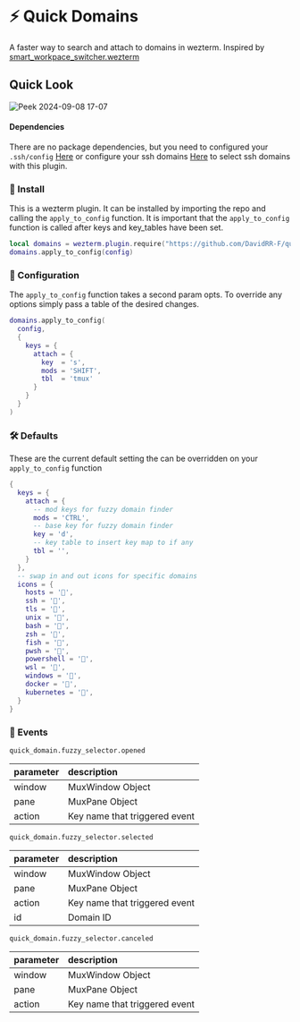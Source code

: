 # ⚡ Quick Domains

A faster way to search and attach to domains in wezterm. Inspired by [smart_workpace_switcher.wezterm](https://github.com/MLFlexer/smart_workspace_switcher.wezterm)

## Quick Look

![Peek 2024-09-08 17-07](https://github.com/user-attachments/assets/747bb423-a277-4273-b80d-65d94ce2e873)

#### Dependencies

There are no package dependencies, but you need to configured your
`.ssh/config` [Here](https://wezfurlong.org/wezterm/config/lua/wezterm/enumerate_ssh_hosts.html) or configure your ssh domains [Here](https://wezfurlong.org/wezterm/config/lua/SshDomain.html) to select ssh domains with this plugin.

### 🚀 Install

This is a wezterm plugin. It can be installed by importing the repo and calling the `apply_to_config` function. It is important that the `apply_to_config` function is called after keys and key_tables have been set.
```lua 
local domains = wezterm.plugin.require("https://github.com/DavidRR-F/quick_domains.wezterm")
domains.apply_to_config(config)
```

### 🎨 Configuration

The `apply_to_config` function takes a second param opts. To override any options simply pass a table of the desired changes.

```lua
domains.apply_to_config(
  config,
  {
    keys = {
      attach = {
        key  = 's',
        mods = 'SHIFT',
        tbl  = 'tmux'
      }
    }
  }
)
```

### 🛠️ Defaults

These are the current default setting the can be overridden on your `apply_to_config` function

```lua 
{
  keys = {
    attach = {
      -- mod keys for fuzzy domain finder
      mods = 'CTRL',
      -- base key for fuzzy domain finder
      key = 'd',
      -- key table to insert key map to if any
      tbl = '',
    }
  },
  -- swap in and out icons for specific domains
  icons = {
    hosts = '',
    ssh = '󰣀',
    tls = '󰢭',
    unix = '',
    bash = '',
    zsh = '',
    fish = '',
    pwsh = '󰨊',
    powershell = '󰨊',
    wsl = '',
    windows = '',
    docker = '',
    kubernetes = '󱃾',
  }
}

```

### 🔔 Events

`quick_domain.fuzzy_selector.opened`

| parameter | description |
|:----------|:------------|
| window    | MuxWindow Object |
| pane      | MuxPane Object   |
| action    | Key name that triggered event |

`quick_domain.fuzzy_selector.selected`

| parameter | description |
|:----------|:------------|
| window    | MuxWindow Object |
| pane      | MuxPane Object   |
| action    | Key name that triggered event |
| id        | Domain ID |

`quick_domain.fuzzy_selector.canceled`

| parameter | description |
|:----------|:------------|
| window    | MuxWindow Object |
| pane      | MuxPane Object   |
| action    | Key name that triggered event |

